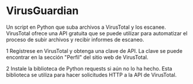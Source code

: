 # VirusGuardian
Un script en Python que suba archivos a VirusTotal y los escanee. VirusTotal ofrece una API gratuita que se puede utilizar para automatizar el proceso de subir archivos y recibir informes de escaneo.

1 Regístrese en VirusTotal y obtenga una clave de API. La clave se puede encontrar en la sección "Perfil" del sitio web de VirusTotal.

2 Instale la biblioteca de Python requests si aún no lo ha hecho. Esta biblioteca se utiliza para hacer solicitudes HTTP a la API de VirusTotal.
